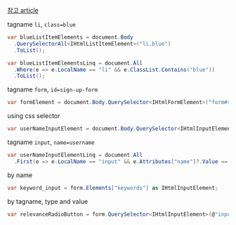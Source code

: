 [참고 article](https://code-maze.com/csharp-parsing-html-with-anglesharp/)

tagname `li`, `class=blue`
```csharp
var blueListItemElements = document.Body
  .QuerySelectorAll<IHtmlListItemElement>("li.blue")
  .ToList();

var blueListItemElementsLinq = document.All
  .Where(e => e.LocalName == "li" && e.ClassList.Contains("blue"))
  .ToList();
```

tagname `form`, `id=sign-up-form`
```csharp
var formElement = document.Body.QuerySelector<IHtmlFormElement>("form#sign-up-form");
```

using css selector
```csharp
var userNameInputElement = document.Body.QuerySelector<IHtmlInputElement>("form > input[name='username']");
```

tagname `input`, `name=username`
```csharp
var userNameInputElementLinq = document.All
  .First(e => e.LocalName == "input" && e.Attributes["name"]?.Value == "username");
```

by name
```csharp
var keyword_input = form.Elements["keywords"] as IHtmlInputElement;
```

by tagname, type and value
```csharp
var relevanceRadioButton = form.QuerySelector<IHtmlInputElement>(@"input[type='radio'][value='relevance']");
```